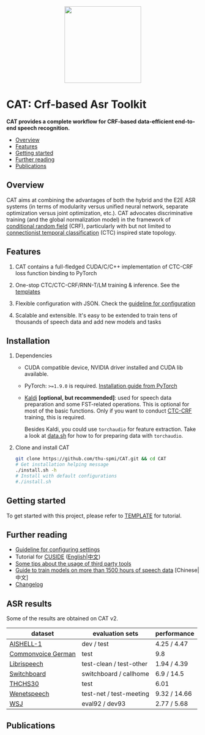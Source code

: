 <div align="center"><img src="./assets/logo.png" width=200></div>

# CAT: Crf-based Asr Toolkit
**CAT provides a complete workflow for CRF-based data-efficient end-to-end speech recognition.**

- [Overview](#overview)
- [Features](#features)
- [Getting started](#getting-started)
- [Further reading](#further-reading)
- [Publications](#publications)

## Overview

CAT aims at combining the advantages of both the hybrid and the E2E ASR systems (in terms of modularity versus unified neural network, separate optimization versus joint optimization, etc.). CAT advocates discriminative training (and the global normalization model) in the framework of [conditional random field](https://en.wikipedia.org/wiki/Conditional_random_field) (CRF), particularly with but not limited to [connectionist temporal classification](https://mediatum.ub.tum.de/doc/1292048/file.pdf) (CTC) inspired state topology.


## Features

1. CAT contains a full-fledged CUDA/C/C++ implementation of CTC-CRF loss function binding to PyTorch

2. One-stop CTC/CTC-CRF/RNN-T/LM training & inference. See the [templates](egs/TEMPLATE)

3. Flexible configuration with JSON. Check the [guideline for configuration](docs/configure_guide.md)

4. Scalable and extensible. It's easy to be extended to train tens of thousands of speech data and add new models and tasks


## Installation

1. Dependencies

   - CUDA compatible device, NVIDIA driver installed and CUDA lib available.
   - PyTorch: `>=1.9.0` is required. [Installation guide from PyTorch](https://pytorch.org/get-started/locally/#start-locally)
   - [Kaldi](https://github.com/kaldi-asr/kaldi) **\[optional, but recommended\]**: used for speech data preparation and some FST-related operations. This is optional for most of the basic functions. Only if you want to conduct [CTC-CRF](egs/TEMPLATE/exp/asr-ctc-crf) training, this is required.
      
      Besides Kaldi, you could use `torchaudio` for feature extraction. Take a look at [data.sh](egs/aishell/local/data.sh) for how to for preparing data with `torchaudio`.

2. Clone and install CAT

   ```bash
   git clone https://github.com/thu-spmi/CAT.git && cd CAT
   # Get installation helping message
   ./install.sh -h
   # Install with default configurations
   #./install.sh
   ```

## Getting started

To get started with this project, please refer to [TEMPLATE](egs/TEMPLATE/README.md) for tutorial.

## Further reading

- [Guideline for configuring settings](docs/configure_guide.md)
- Tutorial for [CUSIDE](https://arxiv.org/abs/2203.16758) ([English](docs/cuside.md)|[中文](docs/cuside_ch.md))
- [Some tips about the usage of third party tools](docs/guide_for_third_party_tools.md)
- [Guide to train models on more than 1500 hours of speech data](docs/how_to_prepare_large_dataset_ch.md) \[Chinese|中文\]
- [Changelog](docs/changelog.md)

## ASR results

Some of the results are obtained on CAT v2.

| dataset                                                                                                                    | evaluation sets         | performance  |
| -------------------------------------------------------------------------------------------------------------------------- | ----------------------- | ------------ |
| [AISHELL-1](https://github.com/thu-spmi/CAT/tree/v3-dev/egs/aishell#result)                                                | dev / test              | 4.25 / 4.47  |
| [Commonvoice German](https://github.com/thu-spmi/CAT/blob/master/egs/commonvoice/RESULT.md#conformertransformer-rescoring) | test                    | 9.8          |
| [Librispeech](https://github.com/thu-spmi/CAT/tree/v3-dev/egs/libri#result)                                                | test-clean / test-other | 1.94 / 4.39  |
| [Switchboard](https://github.com/thu-spmi/CAT/blob/master/egs/swbd/RESULT.md#conformertransformer-rescoring)               | switchboard / callhome  | 6.9 / 14.5   |
| [THCHS30](https://github.com/thu-spmi/CAT/blob/master/egs/thchs30/RESULT.md#vgg-blstm)                                     | test                    | 6.01         |
| [Wenetspeech](https://github.com/thu-spmi/CAT/tree/v3-dev/egs/wenetspeech#result)                                          | test-net / test-meeting | 9.32 / 14.66 |
| [WSJ](https://github.com/thu-spmi/CAT/blob/master/egs/wsj/RESULT.md)                                                       | eval92 / dev93          | 2.77 / 5.68  |


## Publications

